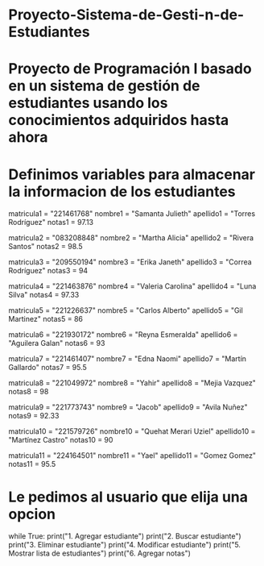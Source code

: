 # Proyecto-Sistema-de-Gesti-n-de-Estudiantes
# Proyecto de Programación I basado en un sistema de gestión de estudiantes usando los conocimientos adquiridos hasta ahora 

# Definimos variables para almacenar la informacion de los estudiantes
matricula1 = "221461768"
nombre1 = "Samanta Julieth"
apellido1 = "Torres Rodríguez"
notas1 = 97.13

matricula2 = "083208848"
nombre2 = "Martha Alicia"
apellido2 = "Rivera Santos"
notas2 = 98.5

matricula3 = "209550194"
nombre3 = "Erika Janeth"
apellido3 = "Correa Rodríguez"
notas3 = 94

matricula4 = "221463876"
nombre4 = "Valeria Carolina"
apellido4 = "Luna Silva"
notas4 = 97.33

matricula5 = "221226637"
nombre5 = "Carlos Alberto"
apellido5 = "Gil Martinez"
notas5 = 86

matricula6 = "221930172"
nombre6 = "Reyna Esmeralda"
apellido6 = "Aguilera Galan"
notas6 = 93

matricula7 = "221461407"
nombre7 = "Edna Naomi"
apellido7 = "Martín Gallardo"
notas7 = 95.5

matricula8 = "221049972"
nombre8 = "Yahir"
apellido8 = "Mejia Vazquez"
notas8 = 98

matricula9 = "221773743"
nombre9 = "Jacob"
apellido9 = "Avila Nuñez"
notas9 = 92.33

matricula10 = "221579726"
nombre10 = "Quehat Merari Uziel"
apellido10 = "Martínez Castro"
notas10 = 90

matricula11 = "224164501"
nombre11 = "Yael"
apellido11 = "Gomez Gomez"
notas11 = 95.5

# Le pedimos al usuario que elija una opcion 
while True:
    print("1. Agregar estudiante")
    print("2. Buscar estudiante")
    print("3. Eliminar estudiante")
    print("4. Modificar estudiante")
    print("5. Mostrar lista de estudiantes")
    print("6. Agregar notas")
